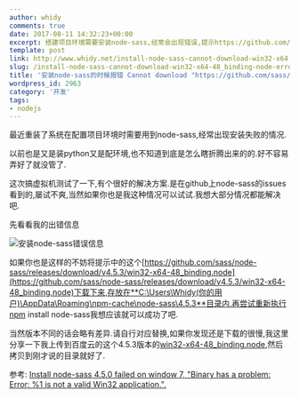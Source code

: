 ```yaml
---
author: whidy
comments: true
date: 2017-08-11 14:32:23+00:00
excerpt: 搭建项目环境需要安装node-sass,经常会出现错误,提示https://github.com/sass/node-sass/releases/download/v4.5.3/win32-x64-48_binding.node无法下载,原因就是国外的东西很慢,解决办法也很简单...
template: post
link: http://www.whidy.net/install-node-sass-cannot-download-win32-x64-48_binding-node-error.html
slug: /install-node-sass-cannot-download-win32-x64-48_binding-node-error
title: '安装node-sass的时候报错 Cannot download "https://github.com/sass/node-sass/releases/download/v4.5.3/win32-x64-48_binding.node":'
wordpress_id: 2963
category: '开发'
tags:
- nodejs
---
```


最近重装了系统在配置项目环境时需要用到node-sass,经常出现安装失败的情况.

以前也是又是装python又是配环境,也不知道到底是怎么瞎折腾出来的的.好不容易弄好了就没管了.

这次搞虚拟机测试了一下,有个很好的解决方案.是在github上node-sass的issues看到的,屡试不爽,当然如果你也是我这种情况可以试试.我想大部分情况都能解决吧.

先看看我的出错信息

![安装node-sass错误信息](https://www.whidy.net/wp-content/uploads/2017/08/node-sass-400x154.png)

如果你也是这样的不妨将提示中的这个[https://github.com/sass/node-sass/releases/download/v4.5.3/win32-x64-48_binding.node](https://github.com/sass/node-sass/releases/download/v4.5.3/win32-x64-48_binding.node)下载下来,存放在**C:\Users\Whidy(你的用户)\AppData\Roaming\npm-cache\node-sass\4.5.3**目录内,再尝试重新执行npm install node-sass我想应该就可以成功了吧.

当然版本不同的话会略有差异.请自行对应替换,如果你发现还是下载的很慢,我这里分享一下我上传到百度云的这个4.5.3版本的[win32-x64-48_binding.node](https://pan.baidu.com/s/1cevVaQ),然后拷贝到刚才说的目录就好了.

参考: [Install node-sass 4.5.0 failed on window 7, "Binary has a problem: Error: %1 is not a valid Win32 application.".](https://github.com/sass/node-sass/issues/1888)
